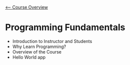 [<-- Course Overview](../../1-Overview/overview.md)
# Programming Fundamentals
* Introduction to Instructor and Students
* Why Learn Programming?
* Overview of the Course
* Hello World app
